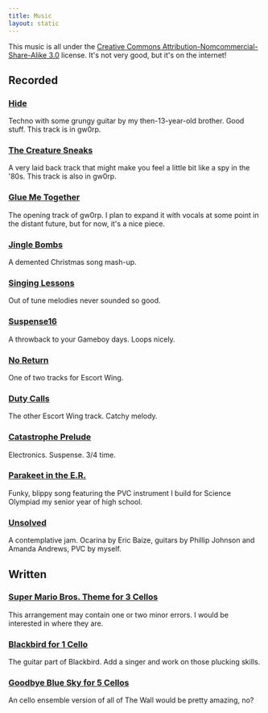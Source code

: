 ```yaml
---
title: Music
layout: static
---
```


This music is all under the [Creative Commons
Attribution-Nomcommercial-Share-Alike
3.0](http://creativecommons.org/licenses/by-nc-sa/3.0/us/) license. It's not
very good, but it's on the internet!

Recorded
--------

### [Hide](http://dl.getdropbox.com/u/360865/music/Hide.mp3)
Techno with some grungy guitar by my then-13-year-old brother. Good stuff. This track is in gw0rp.

### [The Creature Sneaks](http://dl.getdropbox.com/u/360865/music/The%20Creature%20Sneaks.mp3)
A very laid back track that might make you feel a little bit like a spy in the '80s. This track is also in gw0rp.

### [Glue Me Together](http://dl.getdropbox.com/u/360865/music/Glue%20Me%20Together.mp3)
The opening track of gw0rp. I plan to expand it with vocals at some point in the distant future, but for now, it's a nice piece.

### [Jingle Bombs](http://dl.getdropbox.com/u/360865/music/Jingle%20Bombs.mp3)
A demented Christmas song mash-up.

### [Singing Lessons](http://dl.getdropbox.com/u/360865/Singing%20Lessons.mp3)
Out of tune melodies never sounded so good.

### [Suspense16](http://dl.getdropbox.com/u/360865/music/Suspense16.mp3)
A throwback to your Gameboy days. Loops nicely.

### [No Return](http://dl.getdropbox.com/u/360865/music/No%20Return.mp3)
One of two tracks for Escort Wing.

### [Duty Calls](http://dl.getdropbox.com/u/360865/music/Duty%20Calls%20%28w_%20guitar%29.mp3)
The other Escort Wing track. Catchy melody.

### [Catastrophe Prelude](http://dl.getdropbox.com/u/360865/music/Catastrophe%20Prelude.mp3)
Electronics. Suspense. 3/4 time.

### [Parakeet in the E.R.](http://dl.getdropbox.com/u/360865/Parakeet%20in%20the%20E.R..mp3)
Funky, blippy song featuring the PVC instrument I build for Science Olympiad my senior year of high school.

### [Unsolved](http://dl.getdropbox.com/u/360865/Unsolved.mp3)
A contemplative jam. Ocarina by Eric Baize, guitars by Phillip Johnson and Amanda Andrews, PVC by myself.

Written
-------

### [Super Mario Bros. Theme for 3 Cellos](http://filer.case.edu/srj15/music2/SuperMarioBrosCello.zip)
This arrangement may contain one or two minor errors. I would be interested in where they are.

### [Blackbird for 1 Cello](http://filer.case.edu/srj15/music2/Blackbird.pdf)
The guitar part of Blackbird. Add a singer and work on those plucking skills.

### [Goodbye Blue Sky for 5 Cellos](http://filer.case.edu/srj15/music2/GoodbyeBlueSky.pdf)
An cello ensemble version of all of The Wall would be pretty amazing, no?


